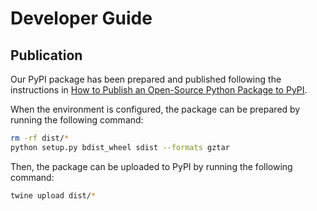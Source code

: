# Developer Guide

## Publication

Our PyPI package has been prepared and published following the instructions in [How to Publish an Open-Source Python Package to PyPI](https://realpython.com/pypi-publish-python-package/#publish-your-package-to-pypi).

When the environment is configured, the package can be prepared by running the following command:

```bash
rm -rf dist/*
python setup.py bdist_wheel sdist --formats gztar
```

Then, the package can be uploaded to PyPI by running the following command:

```bash
twine upload dist/*
```
